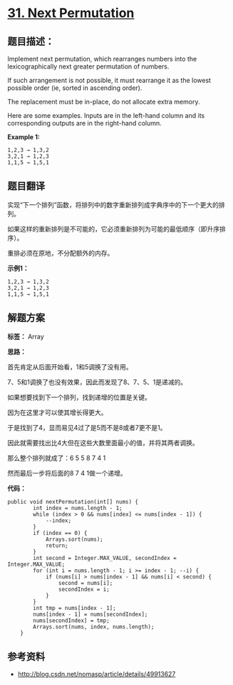 # [31. Next Permutation](https://leetcode.com/problems/next-permutation/description/)

## 题目描述：

Implement next permutation, which rearranges numbers into the lexicographically next greater permutation of numbers.

If such arrangement is not possible, it must rearrange it as the lowest possible order (ie, sorted in ascending order).

The replacement must be in-place, do not allocate extra memory.

Here are some examples. Inputs are in the left-hand column and its corresponding outputs are in the right-hand column.

**Example 1:**

```
1,2,3 → 1,3,2
3,2,1 → 1,2,3
1,1,5 → 1,5,1
```


## 题目翻译

实现“下一个排列”函数，将排列中的数字重新排列成字典序中的下一个更大的排列。

如果这样的重新排列是不可能的，它必须重新排列为可能的最低顺序（即升序排序）。

重排必须在原地，不分配额外的内存。


**示例1：**

```
1,2,3 → 1,3,2
3,2,1 → 1,2,3
1,1,5 → 1,5,1
```


## 解题方案

**标签：** Array

**思路：**

首先肯定从后面开始看，1和5调换了没有用。

7、5和1调换了也没有效果，因此而发现了8、7、5、1是递减的。

如果想要找到下一个排列，找到递增的位置是关键。

因为在这里才可以使其增长得更大。

于是找到了4，显而易见4过了是5而不是8或者7更不是1。

因此就需要找出比4大但在这些大数里面最小的值，并将其两者调换。

那么整个排列就成了：6 5 5 8 7 4 1

然而最后一步将后面的8 7 4 1做一个递增。


**代码：**

```
public void nextPermutation(int[] nums) {
        int index = nums.length - 1;
        while (index > 0 && nums[index] <= nums[index - 1]) {
            --index;
        }
        if (index == 0) {
            Arrays.sort(nums);
            return;
        }
        int second = Integer.MAX_VALUE, secondIndex = Integer.MAX_VALUE;
        for (int i = nums.length - 1; i >= index - 1; --i) {
            if (nums[i] > nums[index - 1] && nums[i] < second) {
                second = nums[i];
                secondIndex = i;
            }
        }
        int tmp = nums[index - 1];
        nums[index - 1] = nums[secondIndex];
        nums[secondIndex] = tmp;
        Arrays.sort(nums, index, nums.length);
    }

```

## 参考资料
- http://blog.csdn.net/nomasp/article/details/49913627
